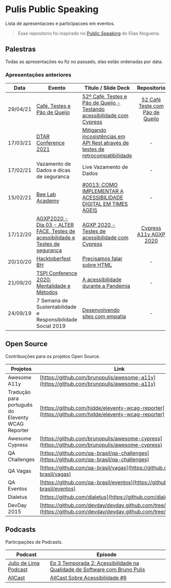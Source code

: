 # Pulis Public Speaking

Lista de apresentacoes e participacoes em eventos. 

> Esse repositorio foi inspirado no [Public Speaking](https://github.com/eliasnogueira/public-speaking) do Elias Nogueira.

## Palestras 

Todas as apresentações eu fiz no passado, elas estão ordenadas por data.

### Apresentações anteriores

| Data    | Evento          | Titulo / Slide Deck  | Repositorio   |  Idioma   |
|:----:   |---------------- |----------------------|:-------------:| :--------:|
|29/04/21 | [Café, Testes e Pão de Queijo](https://www.youtube.com/watch?v=SLooknLLaR0) |[52º Café, Testes e Pão de Queijo - Testando acessibilidade com Cypress](https://speakerdeck.com/brunopulis/52o-cafe-testes-e-pao-de-queijo-testando-acessibilidade-com-cypress)|[52 Café Teste com Pão de Queijo](https://github.com/brunopulis/cafe-testes-pao-de-queijo-a11y)| PT-BR|
|17/03/21 | [DTAR Conference 2021](https://www.youtube.com/watch?v=907ljQl3XE4) | [Mitigando incosistências em API Rest através de testes de retrocompatibilidade](https://speakerdeck.com/brunopulis/mitigando-incosistencias-em-api-rest-atraves-de-testes-de-retrocompatibilidade) |-| PT-BR|
|17/02/21 | Vazamento de Dados e dicas de seguranca |Live Vazamento de Dados|-| PT-BR|
|15/02/21 | [Bee Lab Academy](https://www.youtube.com/watch?v=Eol80aQdVvg&list=PLlzueRTKpBcG8iXa0Dx4AdK2cfitVabxB) |[#0013: COMO IMPLEMENTAR A ACESSIBILIDADE DIGITAL EM TIMES ÁGEIS](https://www.youtube.com/watch?v=Eol80aQdVvg)|-| PT-BR|
|17/12/20 | [AGXP2020 - Dia 03 - ALTER FACE, Testes de acessibilidade e Testes de segurança](https://www.youtube.com/watch?v=HBJAjCl5tWc) |[AGXP 2020 - Testes de acessibilidade com Cypress](https://speakerdeck.com/brunopulis/agxp-2020-testes-de-acessibilidade-com-cypress)| [Cypress A11y AGXP 2020](https://github.com/brunopulis/cypress-a11y-agxp)| PT-BR|
|20/10/20 | [Hacktoberfest BH](https://www.youtube.com/watch?v=eX2FfNlN89Q) |[Precisamos falar sobre HTML](https://speakerdeck.com/brunopulis/precisamos-falar-sobre-html)| - | PT-BR|
|21/09/20 | [TSPI Conference 2020: Mentalidade e Métodos](https://www.youtube.com/watch?v=vybPVh29N-0) |[A acessibilidade durante a Pandemia](https://speakerdeck.com/brunopulis/a-acessibilidade-durante-a-pandemia)| - | PT-BR|
|24/09/19 | 7 Semana de Sustentabilidade e Responsibilidade Social 2019 |[Desenvolvendo sites com empatia](https://speakerdeck.com/brunopulis/desenvolvendo-sites-com-empatia)| - | PT-BR|

## Open Source

Contribuições para os projetos Open Source.

| Projetos        | Link                                                                                           | 
|---------        |---------                                                                                       |
| Awesome A11y    | [https://github.com/brunopulis/awesome-a11y](https://github.com/brunopulis/awesome-a11y)       |
| Tradução para português do Eleventy WCAG Reporter| [https://github.com/hidde/eleventy-wcag-reporter](https://github.com/hidde/eleventy-wcag-reporter)|
| Awesome Cypress | [https://github.com/brunopulis/awesome-cypress](https://github.com/brunopulis/awesome-cypress) |
| QA Challenges   | [https://github.com/qa-brasil/qa-challenges](https://github.com/qa-brasil/qa-challenges)       |
| QA Vagas        | [https://github.com/qa-brasil/vagas](https://github.com/qa-brasil/vagas)                       |
| QA Eventos      | [https://github.com/qa-brasil/eventos](https://github.com/qa-brasil/eventos)                   |
| Dialetus        | [https://github.com/dialetus](https://github.com/dialetus)                                     |
| DevDay 2015     | [https://github.com/devday/devday.github.com/tree/master/2015](https://github.com/devday/devday.github.com/tree/master/2015)|

## Podcasts 

Participações de Podcasts.

| Podcast | Episode |
|---------|---------|
| [Julio de Lima Podcast](https://anchor.fm/juliodelimas/) | [Ep 3 Temporada 2: Acessibilidade na Qualidade de Software com Bruno Pulis](https://open.spotify.com/episode/1P3JUdthwl98goVeqhAAV5?si=u6n6V07HSNiJPLP6fkxC8Q&nd=1) | 🇧🇷 |
| [AllCast](https://open.spotify.com/show/3XU39ouq1oRphGGLXe5Tgd) | [AllCast Sobre Acessibilidade #6](https://open.spotify.com/episode/0bor4de4tBJxF5IXEfSOzg) |
